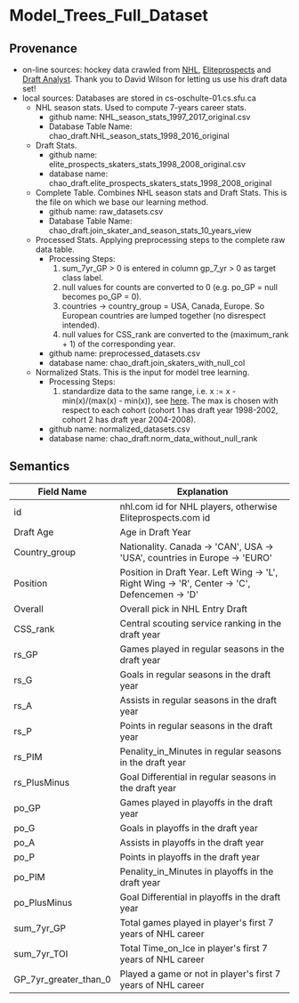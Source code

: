 # Model_Trees_Full_Dataset

## Provenance

+ on-line sources: hockey data crawled from [NHL](https://www.nhl.com/), [Eliteprospects](http://www.eliteprospects.com/) and [Draft Analyst](https://www.thedraftanalyst.com/). Thank you to David Wilson for letting us use his draft data set!
+ local sources: Databases are stored in cs-oschulte-01.cs.sfu.ca
   + NHL season stats. Used to compute 7-years career stats.
     + github name: NHL_season_stats_1997_2017_original.csv
     + Database Table Name: chao_draft.NHL_season_stats_1998_2016_original
   + Draft Stats.
     + github name: elite_prospects_skaters_stats_1998_2008_original.csv
     + database name: chao_draft.elite_prospects_skaters_stats_1998_2008_original
   + Complete Table. Combines NHL season stats and Draft Stats. This is the file on which we base our learning method. 
     + github name: raw_datasets.csv
     + Database Table Name: chao_draft.join_skater_and_season_stats_10_years_view
   + Processed Stats. Applying preprocessing steps to the complete raw data table.
     + Processing Steps: 
        1. sum_7yr_GP > 0 is entered in column gp_7_yr > 0 as target class label.
        2. null values for counts are converted to 0 (e.g. po_GP = null becomes po_GP = 0).
        3. countries -> country_group = USA, Canada, Europe. So European countries are lumped together (no disrespect intended).
        4. null values for CSS_rank are converted to the (maximum_rank + 1) of the corresponding year.
     + github name: preprocessed_datasets.csv
     + database name: chao_draft.join_skaters_with_null_col
   + Normalized Stats. This is the input for model tree learning.
     + Processing Steps:
        1. standardize data to the same range, i.e. x := x - min(x)/(max(x) - min(x)), see [here](https://en.wikipedia.org/wiki/Feature_scaling). The max is chosen with respect to each cohort (cohort 1 has draft year 1998-2002, cohort 2 has draft year 2004-2008).
     + github name: normalized_datasets.csv
     + database name: chao_draft.norm_data_without_null_rank
  
## Semantics

Field Name| Explanation|
----------|------------|
id        | nhl.com id for NHL players, otherwise Eliteprospects.com id|
Draft Age | Age in Draft Year|
Country_group   | Nationality. Canada -> 'CAN', USA -> 'USA', countries in Europe -> 'EURO'|
Position  | Position in Draft Year. Left Wing -> 'L', Right Wing -> 'R', Center -> 'C', Defencemen -> 'D'| 
Overall   | Overall pick in NHL Entry Draft|
CSS_rank  | Central scouting service ranking in the draft year|
rs_GP     | Games played in regular seasons in the draft year|
rs_G      | Goals in regular seasons in the draft year|
rs_A      | Assists in regular seasons in the draft year|
rs_P      | Points in regular seasons in the draft year|
rs_PIM    | Penality_in_Minutes in regular seasons in the draft year|
rs_PlusMinus| Goal Differential in regular seasons in the draft year|
po_GP     | Games played in playoffs in the draft year|
po_G      | Goals in playoffs in the draft year|
po_A      | Assists in playoffs in the draft year|
po_P      | Points in playoffs in the draft year|
po_PIM    | Penality_in_Minutes in playoffs in the draft year|
po_PlusMinus|  Goal Differential in playoffs in the draft year|
sum_7yr_GP| Total games played in player's first 7 years of NHL career|
sum_7yr_TOI| Total Time_on_Ice in player's first 7 years of NHL career|
GP_7yr_greater_than_0| Played a game or not in player's first 7 years of NHL career|

